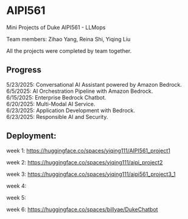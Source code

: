 # AIPI561

Mini Projects of Duke AIPI561 - LLMops   

Team members: Zihao Yang, Reina Shi, Yiqing Liu

All the projects were completed by team together.


## Progress

5/23/2025: Conversational AI Assistant powered by Amazon Bedrock.  
6/5/2025: AI Orchestration Pipeline with Amazon Bedrock.  
6/15/2025: Enterprise Bedrock Chatbot.     
6/20/2025: Multi-Modal AI Service.  
6/23/2025: Application Development with Bedrock.    
6/23/2025: Responsible AI and Security. 


## Deployment:

week 1:  https://huggingface.co/spaces/yiqing111/AIPI561_project1

week 2:  https://huggingface.co/spaces/yiqing111/aipi_project2

week 3:  https://huggingface.co/spaces/yiqing111/aipi561_project3_1

week 4:

week 5:

week 6: https://huggingface.co/spaces/billyae/DukeChatbot